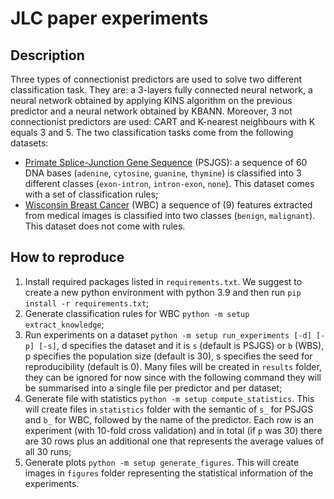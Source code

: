 # JLC paper experiments

## Description

Three types of connectionist predictors are used to solve two different classification task.
They are: a 3-layers fully connected neural network, a neural network obtained by applying KINS algorithm on the previous predictor and a neural network obtained by KBANN.
Moreover, 3 not connectionist predictors are used: CART and K-nearest neighbours with K equals 3 and 5.
The two classification tasks come from the following datasets:

- [Primate Splice-Junction Gene Sequence](https://archive.ics.uci.edu/ml/datasets/Molecular+Biology+(Splice-junction+Gene+Sequences)) (PSJGS):
a sequence of 60 DNA bases (`adenine`, `cytosine`, `guanine`, `thymine`) is classified into 3 different classes (`exon-intron`, `intron-exon`, `none`).
This dataset comes with a set of classification rules;
- [Wisconsin Breast Cancer](https://archive.ics.uci.edu/ml/datasets/breast+cancer+wisconsin+(diagnostic)) (WBC)
a sequence of (9) features extracted from medical images is classified into two classes (`benign`, `malignant`).
This dataset does not come with rules.

## How to reproduce

1. Install required packages listed in `requirements.txt`.
We suggest to create a new python environment with python 3.9 and then run ```pip install -r requirements.txt```;
2. Generate classification rules for WBC
`python -m setup extract_knowledge`;
3. Run experiments on a dataset `python -m setup run_experiments [-d] [-p] [-s]`,
d specifies the dataset and it is `s` (default is PSJGS) or `b` (WBS), p specifies the population size (default is 30), s specifies the seed for reproducibility (default is 0).
Many files will be created in `results` folder, they can be ignored for now since with the following command they will be summarised into a single file per predictor and per dataset;
4. Generate file with statistics `python -m setup compute_statistics`.
This will create files in `statistics` folder with the semantic of `s_` for PSJGS and `b_` for WBC, followed by the name of the predictor.
Each row is an experiment (with 10-fold cross validation) and in total (if `p` was 30) there are 30 rows plus an additional one that represents the average values of all 30 runs;
5. Generate plots `python -m setup generate_figures`.
This will create images in `figures` folder representing the statistical information of the experiments.
